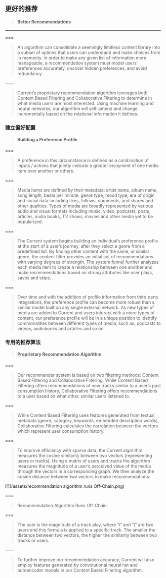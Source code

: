 ## 更好的推荐

> #### Better Recommendations

---

===

> An algorithm can consolidate a seemingly limitless content library into a subset of options that users can understand and make choices from in moments. In order to make any given list of information more manageable, a recommendation system must model users’ preferences accurately, uncover hidden preferences, and avoid redundancy.

===

> Current’s proprietary recommendation algorithm leverages both Content Based Filtering and Collaborative Filtering to determine in what media users are most interested. Using machine learning and neural networks, our algorithm will self-amend and change incrementally based on the relational information it defines.

### 建立偏好配置

> #### Building a Preference Profile

===

> A preference in this circumstance is defined as a combination of inputs / actions that jointly indicate a greater enjoyment of one media item over another or others.

===

> Media items are defined by their metadata: artist name, album name, song length, beats per minute, genre type, mood type, era of origin and social data including likes, follows, comments, and shares and other qualities. Types of media are broadly represented by various audio and visual formats including music, video, podcasts, posts, articles, audio books, TV shows, movies and other media yet to be popularized.

===

> The Current system begins building an individual’s preference profile at the start of a user’s journey, after they select a genre from a predefined list. By finding other content with the same, or similar genre, the content filter provides an initial set of recommendations with varying degrees of strength. The system funnel further analyzes each media item to create a relationship between one another and make recommendations based on strong attributes like user plays, saves and skips.

===

> Over time and with the addition of profile information from third party integrations, the preference profile can become more robust than a similar model built on any single external network. As new types of media are added to Current and users interact with a more types of content, our preference profile will be in a unique position to identify commonalities between different types of media, such as, podcasts to videos, audiobooks and articles and so on.

### 专用的推荐算法

> #### Proprietary Recommendation Algorithm

===

> Our recommender system is based on two filtering methods: Content Based Filtering and Collaborative Filtering. While Content Based Filtering offers recommendations of new tracks similar to a user’s past consumption history, Collaborative Filtering offers recommendations to a user based on what other, similar users listened to.

===

> While Content Based Filtering uses features generated from textual metadata \(genre, category, keywords, embedded description words\), Collaborative Filtering calculates the correlation between the vectors which represent user consumption history.

===

> To improve efficiency with sparse data, the Current algorithm measures the cosine similarity between two vectors \(representing users or tracks\). Using a matrix of users and tracks the algorithm measures the magnitude of a user’s perceived value of the media through the vectors in a corresponding graph. We then analyze the cosine distance between two vectors to make recommendations:

![](/assets/recommendation algorithm runs Off-Chain.png)

===

> Recommendation Algorithm Runs Off-Chain

===

> The user is the magnitude of a track play, where “i” and “j” are two users and this formula is applied to a specific track. The smaller the distance between two vectors, the higher the similarity between two tracks or users.

===

> To further improve our recommendation accuracy, Current will also employ features generated by convolutional neural net and autoencoder models in our Content Based Filtering algorithm.



